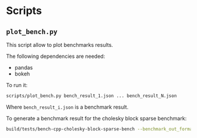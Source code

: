 # Scripts

## `plot_bench.py`

This script allow to plot benchmarks results.

The following dependencies are needed:

* pandas
* bokeh

To run it:

```bash
scripts/plot_bench.py bench_result_1.json ... bench_result_N.json
```

Where `bench_result_i.json` is a benchmark result.

To generate a benchmark result for the cholesky block sparse benchmark:

```bash
build/tests/bench-cpp-cholesky-block-sparse-bench --benchmark_out_format=json --benchmark_out=benchmark_result_i.json
```
